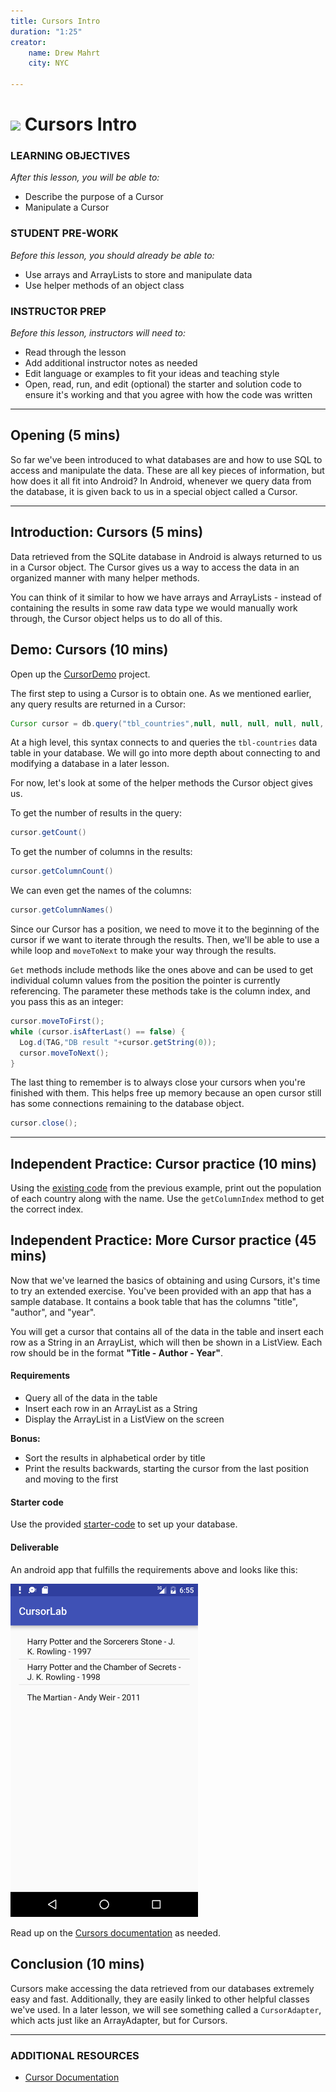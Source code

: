 ```yaml
---
title: Cursors Intro
duration: "1:25"
creator:
    name: Drew Mahrt
    city: NYC

---
```

# ![](https://ga-dash.s3.amazonaws.com/production/assets/logo-9f88ae6c9c3871690e33280fcf557f33.png) Cursors Intro

### LEARNING OBJECTIVES
*After this lesson, you will be able to:*
- Describe the purpose of a Cursor
- Manipulate a Cursor

### STUDENT PRE-WORK
*Before this lesson, you should already be able to:*
- Use arrays and ArrayLists to store and manipulate data
- Use helper methods of an object class

### INSTRUCTOR PREP
*Before this lesson, instructors will need to:*
- Read through the lesson
- Add additional instructor notes as needed
- Edit language or examples to fit your ideas and teaching style
- Open, read, run, and edit (optional) the starter and solution code to ensure it's working and that you agree with how the code was written

---
<a name="opening"></a>
## Opening (5 mins)

So far we've been introduced to what databases are and how to use SQL to access and manipulate the data. These are all key pieces of information, but how does it all fit into Android? In Android, whenever we query data from the database, it is given back to us in a special object called a Cursor.


***

<a name="introduction"></a>
## Introduction: Cursors (5 mins)

Data retrieved from the SQLite database in Android is always returned to us in a Cursor object. The Cursor gives us a way to access the data in an organized manner with many helper methods.

You can think of it similar to how we have arrays and ArrayLists - instead of containing the results in some raw data type we would manually work through, the Cursor object helps us to do all of this.


<a name="demo"></a>
## Demo: Cursors (10 mins)

Open up the [CursorDemo](starter-code) project.

The first step to using a Cursor is to obtain one. As we mentioned earlier, any query results are returned in a Cursor:

```java
Cursor cursor = db.query("tbl_countries",null, null, null, null, null, null);
```

At a high level, this syntax connects to and queries the `tbl-countries` data table in your database. We will go into more depth about connecting to and modifying a database in a later lesson.

For now, let's look at some of the helper methods the Cursor object gives us.

To get the number of results in the query:

```java
cursor.getCount()
```

To get the number of columns in the results:

```java
cursor.getColumnCount()
```

We can even get the names of the columns:

```java
cursor.getColumnNames()
```

Since our Cursor has a position, we need to move it to the beginning of the cursor if we want to iterate through the results. Then, we'll be able to use a while loop and `moveToNext` to make your way through the results.

`Get` methods include methods like the ones above and can be used to get individual column values from the position the pointer is currently referencing. The parameter these methods take is the column index, and you pass this as an integer:

```java
cursor.moveToFirst();
while (cursor.isAfterLast() == false) {
  Log.d(TAG,"DB result "+cursor.getString(0));
  cursor.moveToNext();
}
```

The last thing to remember is to always close your cursors when you're finished with them. This helps free up memory because an open cursor still has some connections remaining to the database object.

```java
cursor.close();
```


***

<a name="ind-practice"></a>
## Independent Practice: Cursor practice (10 mins)

Using the [existing code](starter-code/CursorDemo) from the previous example, print out the population of each country along with the name. Use the `getColumnIndex` method to get the correct index.


## Independent Practice: More Cursor practice (45 mins)


Now that we've learned the basics of obtaining and using Cursors, it's time to try an extended exercise. You've been provided with an app that has a sample database. It contains a book table that has the columns "title", "author", and "year".

You will get a cursor that contains all of the data in the table and insert each row as a String in an ArrayList, which will then be shown in a ListView. Each row should be in the format **"Title - Author - Year"**.

#### Requirements

- Query all of the data in the table
- Insert each row in an ArrayList as a String
- Display the ArrayList in a ListView on the screen

**Bonus:**

- Sort the results in alphabetical order by title
- Print the results backwards, starting the cursor from the last position and moving to the first

#### Starter code

Use the provided [starter-code](starter-code/CursorExercise) to set up your database.

#### Deliverable

An android app that fulfills the requirements above and looks like this:

<img src="./screenshots/books.png" width="300"/>

Read up on the [Cursors documentation](http://developer.android.com/reference/android/database/Cursor.html) as needed.

<a name="conclusion"></a>
## Conclusion (10 mins)


Cursors make accessing the data retrieved from our databases extremely easy and fast. Additionally, they are easily linked to other helpful classes we've used. In a later lesson, we will see something called a `CursorAdapter`, which acts just like an ArrayAdapter, but for Cursors.

***

### ADDITIONAL RESOURCES
- [Cursor Documentation](http://developer.android.com/reference/android/database/Cursor.html)
